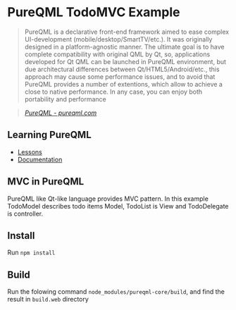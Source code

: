 # PureQML TodoMVC Example

> PureQML is a declarative front-end framework aimed to ease complex UI-development (mobile/desktop/SmartTV/etc.). It was originally designed in a platform-agnostic manner. The ultimate goal is to have complete compatibility with original QML by Qt, so, applications developed for Qt QML can be launched in PureQML environment, but due architectural differences between Qt/HTML5/Android/etc., this approach may cause some performance issues, and to avoid that PureQML provides a number of extentions, which allow to achieve a close to native performance. In any case, you can enjoy both portability and performance

> _[PureQML - pureqml.com](http://pureqml.com)_


## Learning PureQML

* [Lessons](http://pureqml.com/lessons)
* [Documentation](http://pureqml.com/docs)


## MVC in PureQML

PureQML like Qt-like language provides MVC pattern. In this example TodoModel describes todo items Model, TodoList is View and TodoDelegate is controller.

## Install

Run
```npm install```

## Build
Run the folowing command ```node_modules/pureqml-core/build```, and find the result in `build.web` directory
